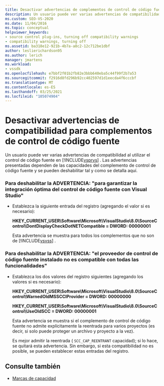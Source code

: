 ```yaml
---
title: Desactivar advertencias de complementos de control de código fuente
description: Un usuario puede ver varias advertencias de compatibilidad al usar el control de código fuente en Visual Studio. Obtenga información sobre cómo deshabilitar estas advertencias.
ms.custom: SEO-VS-2020
ms.date: 11/04/2016
ms.topic: conceptual
helpviewer_keywords:
- source control plug-ins, turning off compatibility warnings
- compatibility warnings, turning off
ms.assetid: ba318e12-921b-4b7a-a8c2-12c712be1dbf
author: leslierichardson95
ms.author: lerich
manager: jmartens
ms.workload:
- vssdk
ms.openlocfilehash: e7bbf2f01b2fb82e3bbb640eba5c44f99f2b7a53
ms.sourcegitcommit: f2916d8fd296b92cc402597d1d1eecda4f6cccbf
ms.translationtype: MT
ms.contentlocale: es-ES
ms.lasthandoff: 03/25/2021
ms.locfileid: "105074904"
---
```

# <a name="how-to-turn-off-compatibility-warnings-for-source-control-plug-ins"></a>Desactivar advertencias de compatibilidad para complementos de control de código fuente

Un usuario puede ver varias advertencias de compatibilidad al utilizar el control de código fuente en [!INCLUDE[vsprvs](../code-quality/includes/vsprvs_md.md)] . Las advertencias presentadas dependen de las capacidades del complemento de control de código fuente y se pueden deshabilitar tal y como se detalla aquí.

### <a name="to-disable-the-warning-to-ensure-optimal-source-control-integration-with-visual-studio"></a>Para deshabilitar la ADVERTENCIA: "para garantizar la integración óptima del control de código fuente con Visual Studio"

- Establezca la siguiente entrada del registro (agregando el valor si es necesario):

   **HKEY_CURRENT_USER\Software\Microsoft\VisualStudio\8.0\SourceControl\DontDisplayCheckDotNETCompatible = DWORD: 00000001**

   Esta advertencia se muestra para todos los complementos que no son de [!INCLUDE[vsvss](../extensibility/includes/vsvss_md.md)] .

### <a name="to-disable-the-warning-the-installed-source-control-provider-does-not-support-all-the-capabilities"></a>Para deshabilitar la ADVERTENCIA: "el proveedor de control de código fuente instalado no es compatible con todas las funcionalidades"

- Establezca los dos valores del registro siguientes (agregando los valores si es necesario):

     **HKEY_CURRENT_USER\Software\Microsoft\VisualStudio\8.0\SourceControl\WarnedOldMSSCCIProvider = DWORD: 00000000**

    **HKEY_CURRENT_USER\Software\Microsoft\VisualStudio\8.0\SourceControl\UseOldSCC = DWORD: 00000001**

     Esta advertencia se muestra si el complemento de control de código fuente no admite explícitamente la reentrada para varios proyectos (es decir, si solo puede proteger un archivo y proyecto a la vez).

     Es mejor admitir la reentrada ( `SCC_CAP_REENTRANT` capacidad); si lo hace, se quitará esta advertencia. Sin embargo, si esta compatibilidad no es posible, se pueden establecer estas entradas del registro.

## <a name="see-also"></a>Consulte también

- [Marcas de capacidad](../extensibility/capability-flags.md)
